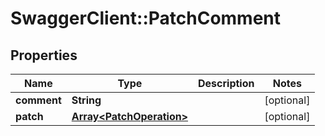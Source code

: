 # SwaggerClient::PatchComment

## Properties
Name | Type | Description | Notes
------------ | ------------- | ------------- | -------------
**comment** | **String** |  | [optional] 
**patch** | [**Array&lt;PatchOperation&gt;**](PatchOperation.md) |  | [optional] 


